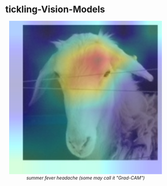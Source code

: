 # tickling-Vision-Models

[](image.png)
<p align="center">
  <img src="image.png" width="480"><br>
  <em>summer fever headache (some may call it "Grad-CAM")</em>
</p>
